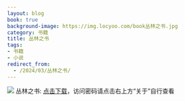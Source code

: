 ```yaml
---
layout: blog
book: true
background-image: https://img.locyoo.com/book丛林之书.jpg
category: 书籍
title: 丛林之书
tags:
- 书籍
- 小说
redirect_from:
  - /2024/03/丛林之书/
---
```

![](https://img.locyoo.com/book丛林之书.jpg)
丛林之书: <a name = "ref1" href="https://url18.ctfile.com/f/50983618-1045048207-683aa5?p=3619">点击下载</a>，访问密码请点击右上方“关于”自行查看